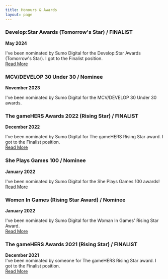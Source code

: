 ```yaml
---
title: Honours & Awards
layout: page
---
```


### Develop:Star Awards (Tomorrow's Star) / FINALIST  
**May 2024** 

I've been nominated by Sumo Digital for the Develop:Star Awards (Tomorrow's Star). I got to the Finalist position.  
[Read More](https://x.com/developconf/status/1791404294190604554)

### MCV/DEVELOP 30 Under 30 / Nominee
**November 2023**  

I've been nominated by Sumo Digital for the MCV/DEVELOP 30 Under 30 awards.

### The gameHERS Awards 2022 (Rising Star) / FINALIST
**December 2022**  

I've been nominated by Sumo Digital for The gameHERS Rising Star award. I got to the Finalist position.  
[Read More](https://thegamehers.com/best-intern-2022)

### She Plays Games 100 / Nominee
**January 2022**  

I've been nominated by Sumo Digital for the She Plays Games 100 awards!  
[Read More](https://www.sheplaysgames.co/spg-100)

### Women In Games (Rising Star Award) / Nominee
**January 2022**  

I've been nominated by Sumo Digital for the Woman In Games' Rising Star Award.  
[Read More](https://www.womeningamesawards.com/)

### The gameHERS Awards 2021 (Rising Star) / FINALIST
**December 2021**  
I've been nominated by someone for The gameHERS Rising Star award. I got to the Finalist position.  
[Read More](https://thegamehers.com/)
